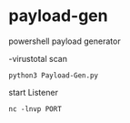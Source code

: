 # payload-gen
 powershell payload generator 
 
 -virustotal scan 
 


 ```
 python3 Payload-Gen.py
 ```

start Listener 
 ```
 nc -lnvp PORT
 ```
